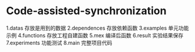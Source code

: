 # Code-assisted-synchronization

1.datas         存放是用到的数据
2.dependences   存放依赖函数
3.examples      单元功能示例
4.functions     存放工程自建函数
5.mex           编译后函数
6.result        实验结果保存
7.experiments   功能测试
8.main          完整项目代码